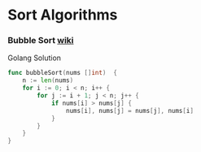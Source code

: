 # Sort Algorithms
### Bubble Sort [wiki](https://en.wikipedia.org/wiki/Bubble_sort)

Golang Solution
```go
func bubbleSort(nums []int)  {
	n := len(nums)
	for i := 0; i < n; i++ {
		for j := i + 1; j < n; j++ {
			if nums[i] > nums[j] {
				nums[i], nums[j] = nums[j], nums[i]
			}
		}
	}
}
```